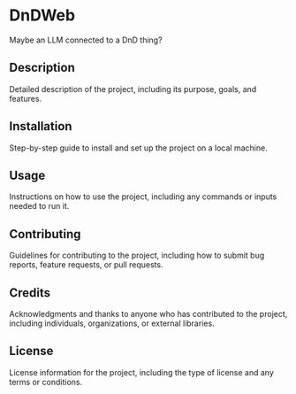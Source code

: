 # DnDWeb
Maybe an LLM connected to a DnD thing?

## Description
Detailed description of the project, including its purpose, goals, and features.

## Installation
Step-by-step guide to install and set up the project on a local machine.

## Usage
Instructions on how to use the project, including any commands or inputs needed to run it.

## Contributing
Guidelines for contributing to the project, including how to submit bug reports, feature requests, or pull requests.

## Credits
Acknowledgments and thanks to anyone who has contributed to the project, including individuals, organizations, or external libraries.

## License
License information for the project, including the type of license and any terms or conditions.
